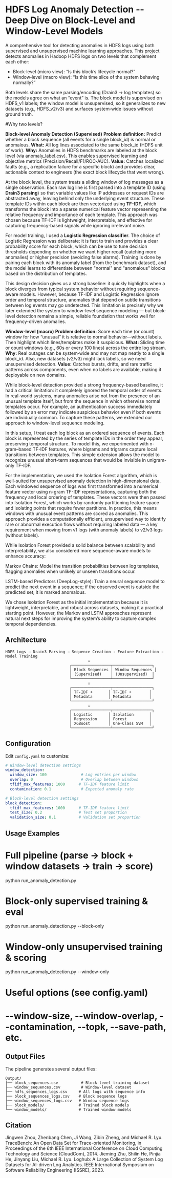 # HDFS Log Anomaly Detection -- Deep Dive on Block‑Level and Window‑Level Models



A comprehensive tool for detecting anomalies in HDFS logs using both supervised and unsupervised machine learning approaches.
This project detects anomalies in Hadoop HDFS logs on two levels that complement each other:
  - Block‑level (micro view): “Is this block’s lifecycle normal?”
  - Window‑level (macro view): “Is this time slice of the system behaving normally?”

Both levels share the same parsing/encoding (Drain3 → log templates) so the models agree on what an “event” is. 
The block model is supervised on HDFS_v1 labels; the window model is unsupervised, so it generalizes to new datasets 
(e.g., HDFS_v2/v3) and surfaces system‑wide issues without ground truth.

#Why two levels?

**Block‑level Anomaly Detection (Supervised)**
**Problem definition:** Predict whether a block sequence (all events for a single block_id) is normal or anomalous.
**What:** All log lines associated to the same block_id (HDFS unit of work).
**Why:** Anomalies in HDFS benchmarks are labeled at the block level (via anomaly_label.csv). This enables supervised learning and objective metrics (Precision/Recall/F1/ROC‑AUC).
**Value:** Catches localized faults (e.g., a replication failure for a specific block) and provides clear, actionable context to engineers (the exact block lifecycle that went wrong).

At the block level, the system treats a sliding window of log messages as a single observation. Each raw log line is first parsed into a template ID (using **Drain3 parsing**) so that variable values like IP addresses or request IDs are abstracted away, leaving behind only the underlying event structure. These template IDs within each block are then vectorized using **TF-IDF**, which transforms the block into a sparse numerical feature vector representing the relative frequency and importance of each template. This approach was chosen because TF-IDF is lightweight, interpretable, and effective for capturing frequency-based signals while ignoring irrelevant noise.

For model training, I used a **Logistic Regression classifier**. The choice of Logistic Regression was deliberate: it is fast to train and provides a clear probability score for each block, which can be use to tune decision thresholds depending on whether we want higher recall (catching more anomalies) or higher precision (avoiding false alarms). Training is done by pairing each block with its anomaly label (from the benchmark dataset), and the model learns to differentiate between "normal" and "anomalous" blocks based on the distribution of templates.

This design decision gives us a strong baseline: it quickly highlights when a block diverges from typical system behavior without requiring sequence-aware models. However, because TF-IDF and Logistic Regression ignore order and temporal structure, anomalies that depend on subtle transitions between log events may go undetected. This limitation is precisely why we later extended the system to window-level sequence modeling — but block-level detection remains a simple, reliable foundation that works well for frequency-driven anomalies.


**Window‑level (macro)**
**Problem definition:** Score each time (or count) window for how “unusual” it is relative to normal behavior—without labels. Then highlight which lines/templates make it suspicious.
**What:** Sliding time or count windows (e.g., 60s or every 100 lines) across the entire log stream.
**Why:** Real outages can be system‑wide and may not map neatly to a single block_id. Also, new datasets (v2/v3) might lack labels, so we need unsupervised detection.
**Value:** Catches bursts, drifts, and rare traffic patterns across components, even when no labels are available, making it deployable on new domains.

While block-level detection provided a strong frequency-based baseline, it had a critical limitation: it completely ignored the temporal order of events. In real-world systems, many anomalies arise not from the presence of an unusual template itself, but from the sequence in which otherwise normal templates occur. For example, an authentication success immediately followed by an error may indicate suspicious behavior even if both events are individually common. To capture these patterns, we extended our approach to window-level sequence modeling.

In this setup, I treat each log block as an ordered sequence of events. Each block is represented by the series of template IDs in the order they appear, preserving temporal structure. To model this, we experimented with n-gram–based TF-IDF features, where bigrams and trigrams capture local transitions between templates. This simple extension allows the model to recognize unusual short-term sequences that would be invisible in unigram-only TF-IDF.

For the implementation, we used the Isolation Forest algorithm, which is well-suited for unsupervised anomaly detection in high-dimensional data. Each windowed sequence of logs was first transformed into a numerical feature vector using n-gram TF-IDF representations, capturing both the frequency and local ordering of templates. These vectors were then passed into Isolation Forest, which works by randomly partitioning feature space and isolating points that require fewer partitions. In practice, this means windows with unusual event patterns are scored as anomalies. This approach provides a computationally efficient, unsupervised way to identify rare or abnormal execution flows without requiring labeled data — a key requirement when moving from v1 logs (with anomaly labels) to v2/v3 logs (without labels).

While Isolation Forest provided a solid balance between scalability and interpretability, we also considered more sequence-aware models to enhance accuracy:

Markov Chains: Model the transition probabilities between log templates, flagging anomalies when unlikely or unseen transitions occur.

LSTM-based Predictors (DeepLog-style): Train a neural sequence model to predict the next event in a sequence; if the observed event is outside the predicted set, it is marked anomalous.

We chose Isolation Forest as the initial implementation because it is lightweight, interpretable, and robust across datasets, making it a practical starting point. However, the Markov and LSTM approaches represent natural next steps for improving the system’s ability to capture complex temporal dependencies.

## Architecture

```
HDFS Logs → Drain3 Parsing → Sequence Creation → Feature Extraction → Model Training
                                    ↓
                            ┌─────────────────┬─────────────────┐
                            │ Block Sequences │ Window Sequences │
                            │ (Supervised)    │ (Unsupervised)  │
                            └─────────────────┴─────────────────┘
                                    ↓
                            ┌─────────────────┬─────────────────┐
                            │ TF-IDF +       │ TF-IDF +        │
                            │ Metadata       │ Metadata        │
                            └─────────────────┴─────────────────┘
                                    ↓
                            ┌─────────────────┬─────────────────┐
                            │ Logistic       │ Isolation       │
                            │ Regression     │ Forest          │
                            │ XGBoost        │ One-Class SVM   │
                            └─────────────────┴─────────────────┘
```



## Configuration

Edit `config.yaml` to customize:

```yaml
# Window-level detection settings
window_detection:
  window_size: 100               # Log entries per window
  overlap: 0                     # Overlap between windows
  tfidf_max_features: 1000      # TF-IDF feature limit
  contamination: 0.1             # Expected anomaly rate

# Block-level detection settings  
block_detection:
  tfidf_max_features: 1000      # TF-IDF feature limit
  test_size: 0.2                # Test set proportion
  validation_size: 0.1          # Validation set proportion
```


## Usage Examples
# Full pipeline (parse → block + window datasets → train → score)
python run_anomaly_detection.py

# Block‑only supervised training & eval
python run_anomaly_detection.py --block-only


# Window‑only unsupervised training & scoring
python run_anomaly_detection.py --window-only


# Useful options (see config.yaml)
# --window-size, --window-overlap, --contamination, --topk, --save-path, etc.


## Output Files

The pipeline generates several output files:

```
Output/
├── block_sequences.csv          # Block-level training dataset
├── window_sequences.csv         # Window-level dataset
├── hdfs_sequences_logs.csv     # All logs with sequence info
├── block_sequences_logs.csv    # Block sequence logs
├── window_sequences_logs.csv   # Window sequence logs
├── block_models/               # Trained block models
└── window_models/              # Trained window models
```





## Citation
Jingwen Zhou, Zhenbang Chen, Ji Wang, Zibin Zheng, and Michael R. Lyu. TraceBench: An Open Data Set for Trace-oriented Monitoring, in Proceedings of the 6th IEEE International Conference on Cloud Computing Technology and Science (CloudCom), 2014.
Jieming Zhu, Shilin He, Pinjia He, Jinyang Liu, Michael R. Lyu. Loghub: A Large Collection of System Log Datasets for AI-driven Log Analytics. IEEE International Symposium on Software Reliability Engineering (ISSRE), 2023.
